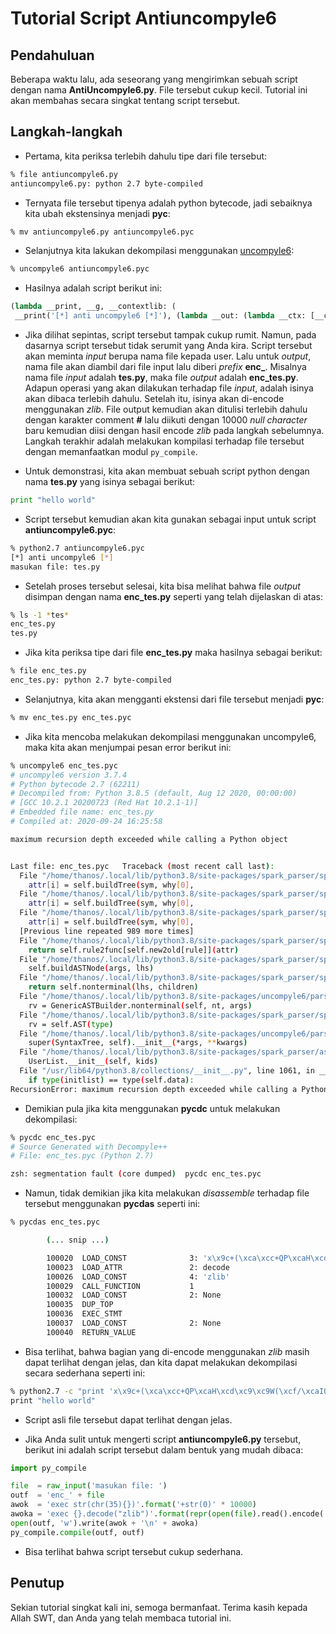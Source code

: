 # Tutorial Script Antiuncompyle6

## Pendahuluan

Beberapa waktu lalu, ada seseorang yang mengirimkan sebuah script dengan nama **AntiUncompyle6.py**. File tersebut cukup kecil. Tutorial ini akan membahas secara singkat tentang script tersebut.

## Langkah-langkah

* Pertama, kita periksa terlebih dahulu tipe dari file tersebut:

```bash
% file antiuncompyle6.py
antiuncompyle6.py: python 2.7 byte-compiled
```

* Ternyata file tersebut tipenya adalah python bytecode, jadi sebaiknya kita ubah ekstensinya menjadi **pyc**:

```bash
% mv antiuncompyle6.py antiuncompyle6.pyc
```

* Selanjutnya kita lakukan dekompilasi menggunakan [uncompyle6](https://pypi.org/project/uncompyle6/):

```bash
% uncompyle6 antiuncompyle6.pyc
```

* Hasilnya adalah script berikut ini:

```python
(lambda __print, __g, __contextlib: (
 __print('[*] anti uncompyle6 [*]'), (lambda __out: (lambda __ctx: [__ctx.__enter__(), __ctx.__exit__(None, None, None), __out[0](lambda : [ [ [ (open(outf, 'w').write(awok + '\n' + awoka), (__import__('py_compile').compile(outf, outf), None)[1])[1] for __g['awoka'] in [('exec {}.decode("zlib")').format(repr(open(file).read().encode('zlib')))] ][0] for __g['awok'] in [('exec str(chr(35){})').format('+str(0)' * 10000)] ][0] for __g['outf'] in ['enc_' + file] ][0])][2])(__contextlib.nested(type('except', (), {'__enter__': lambda self: None, '__exit__': lambda __self, __exctype, __value, __traceback: __exctype is not None and issubclass(__exctype, Exception) and [ [ True for __out[0] in [(exit(e), lambda after: after())[1]] ][0] for __g['e'] in [__value] ][0]})(), type('try', (), {'__enter__': lambda self: None, '__exit__': lambda __self, __exctype, __value, __traceback: [ False for __out[0] in [[ lambda __after: __after() for __g['file'] in [raw_input('masukan file: ')] ][0]] ][0]})())))([None]))[1])(__import__('__builtin__', level=0).__dict__['print'], globals(), __import__('contextlib', level=0))
```

* Jika dilihat sepintas, script tersebut tampak cukup rumit. Namun, pada dasarnya script tersebut tidak serumit yang Anda kira. Script tersebut akan meminta _input_ berupa nama file kepada user. Lalu untuk _output_, nama file akan diambil dari file input lalu diberi _prefix_ **enc_**. Misalnya nama file _input_ adalah **tes.py**, maka file _output_ adalah **enc_tes.py**. Adapun operasi yang akan dilakukan terhadap file _input_, adalah isinya akan dibaca terlebih dahulu. Setelah itu, isinya akan di-encode menggunakan _zlib_. File output kemudian akan ditulisi terlebih dahulu dengan karakter comment **#** lalu diikuti dengan 10000 _null character_ baru kemudian diisi dengan hasil encode _zlib_ pada langkah sebelumnya. Langkah terakhir adalah melakukan kompilasi terhadap file tersebut dengan memanfaatkan modul `py_compile`.

* Untuk demonstrasi, kita akan membuat sebuah script python dengan nama **tes.py** yang isinya sebagai berikut:

```python
print "hello world"
```

* Script tersebut kemudian akan kita gunakan sebagai input untuk script **antiuncompyle6.pyc**:

```bash
% python2.7 antiuncompyle6.pyc
[*] anti uncompyle6 [*]
masukan file: tes.py
```

* Setelah proses tersebut selesai, kita bisa melihat bahwa file _output_ disimpan dengan nama **enc_tes.py** seperti yang telah dijelaskan di atas:

```bash
% ls -1 *tes*
enc_tes.py
tes.py
```

* Jika kita periksa tipe dari file **enc_tes.py** maka hasilnya sebagai berikut:

```bash
% file enc_tes.py
enc_tes.py: python 2.7 byte-compiled
```

* Selanjutnya, kita akan mengganti ekstensi dari file tersebut menjadi **pyc**:

```bash
% mv enc_tes.py enc_tes.pyc
```

* Jika kita mencoba melakukan dekompilasi menggunakan uncompyle6, maka kita akan menjumpai pesan error berikut ini:

```bash
% uncompyle6 enc_tes.pyc
# uncompyle6 version 3.7.4
# Python bytecode 2.7 (62211)
# Decompiled from: Python 3.8.5 (default, Aug 12 2020, 00:00:00)
# [GCC 10.2.1 20200723 (Red Hat 10.2.1-1)]
# Embedded file name: enc_tes.py
# Compiled at: 2020-09-24 16:25:58

maximum recursion depth exceeded while calling a Python object


Last file: enc_tes.pyc   Traceback (most recent call last):
  File "/home/thanos/.local/lib/python3.8/site-packages/spark_parser/spark.py", line 844, in buildTree
    attr[i] = self.buildTree(sym, why[0],
  File "/home/thanos/.local/lib/python3.8/site-packages/spark_parser/spark.py", line 844, in buildTree
    attr[i] = self.buildTree(sym, why[0],
  File "/home/thanos/.local/lib/python3.8/site-packages/spark_parser/spark.py", line 844, in buildTree
    attr[i] = self.buildTree(sym, why[0],
  [Previous line repeated 989 more times]
  File "/home/thanos/.local/lib/python3.8/site-packages/spark_parser/spark.py", line 847, in buildTree
    return self.rule2func[self.new2old[rule]](attr)
  File "/home/thanos/.local/lib/python3.8/site-packages/spark_parser/spark.py", line 1044, in <lambda>
    self.buildASTNode(args, lhs)
  File "/home/thanos/.local/lib/python3.8/site-packages/spark_parser/spark.py", line 1055, in buildASTNode
    return self.nonterminal(lhs, children)
  File "/home/thanos/.local/lib/python3.8/site-packages/uncompyle6/parser.py", line 254, in nonterminal
    rv = GenericASTBuilder.nonterminal(self, nt, args)
  File "/home/thanos/.local/lib/python3.8/site-packages/spark_parser/spark.py", line 1061, in nonterminal
    rv = self.AST(type)
  File "/home/thanos/.local/lib/python3.8/site-packages/uncompyle6/parsers/treenode.py", line 12, in __init__
    super(SyntaxTree, self).__init__(*args, **kwargs)
  File "/home/thanos/.local/lib/python3.8/site-packages/spark_parser/ast.py", line 16, in __init__
    UserList.__init__(self, kids)
  File "/usr/lib64/python3.8/collections/__init__.py", line 1061, in __init__
    if type(initlist) == type(self.data):
RecursionError: maximum recursion depth exceeded while calling a Python object
```

* Demikian pula jika kita menggunakan **pycdc** untuk melakukan dekompilasi:

```bash
% pycdc enc_tes.pyc
# Source Generated with Decompyle++
# File: enc_tes.pyc (Python 2.7)

zsh: segmentation fault (core dumped)  pycdc enc_tes.pyc
```

* Namun, tidak demikian jika kita melakukan _disassemble_ terhadap file tersebut menggunakan **pycdas** seperti ini:

```bash
% pycdas enc_tes.pyc

        (... snip ...)

        100020  LOAD_CONST              3: 'x\x9c+(\xca\xcc+QP\xcaH\xcd\xc9\xc9W(\xcf/\xcaIQ\xe2\xe2\x02\x00T\xfe\x07\x02'
        100023  LOAD_ATTR               2: decode
        100026  LOAD_CONST              4: 'zlib'
        100029  CALL_FUNCTION           1
        100032  LOAD_CONST              2: None
        100035  DUP_TOP
        100036  EXEC_STMT
        100037  LOAD_CONST              2: None
        100040  RETURN_VALUE
```

* Bisa terlihat, bahwa bagian yang di-encode menggunakan _zlib_ masih dapat terlihat dengan jelas, dan kita dapat melakukan dekompilasi secara sederhana seperti ini:

```bash
% python2.7 -c "print 'x\x9c+(\xca\xcc+QP\xcaH\xcd\xc9\xc9W(\xcf/\xcaIQ\xe2\xe2\x02\x00T\xfe\x07\x02'.decode('zlib')"
print "hello world"
```

* Script asli file tersebut dapat terlihat dengan jelas.

* Jika Anda sulit untuk mengerti script **antiuncompyle6.py** tersebut, berikut ini adalah script tersebut dalam bentuk yang mudah dibaca:

```python
import py_compile

file  = raw_input('masukan file: ')
outf  = 'enc_' + file
awok  = 'exec str(chr(35){})'.format('+str(0)' * 10000)
awoka = 'exec {}.decode("zlib")'.format(repr(open(file).read().encode('zlib')))
open(outf, 'w').write(awok + '\n' + awoka)
py_compile.compile(outf, outf)
```

* Bisa terlihat bahwa script tersebut cukup sederhana.


## Penutup

Sekian tutorial singkat kali ini, semoga bermanfaat. Terima kasih kepada Allah SWT, dan Anda yang telah membaca tutorial ini.
